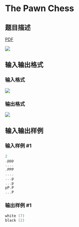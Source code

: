 # The Pawn Chess

## 题目描述

[problemUrl]: https://uva.onlinejudge.org/index.php?option=com_onlinejudge&Itemid=8&category=20&page=show_problem&problem=1779

[PDF](https://uva.onlinejudge.org/external/108/p10838.pdf)

![](https://cdn.luogu.com.cn/upload/vjudge_pic/UVA10838/738744bcfe1ba248d5ba8d58ba208803553f4693.png)

## 输入输出格式

### 输入格式

![](https://cdn.luogu.com.cn/upload/vjudge_pic/UVA10838/7bb70a7303c95164798cd04eba85c0ce05e2db5e.png)

### 输出格式

![](https://cdn.luogu.com.cn/upload/vjudge_pic/UVA10838/ed721ae6de413b9fc6dd45a7503389b89d442997.png)

## 输入输出样例

### 输入样例 #1

```cpp
2
.ppp
....
.PPP
....
...p
...p
pP.P
...P
```


### 输出样例 #1

```cpp
white (7)
black (2)
```


